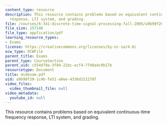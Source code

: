 ```yaml
---
content_type: resource
description: This resource contains problems based on equivalent continuous-time frequency
  response, LTI system, and grading.
file: /courses/6-341-discrete-time-signal-processing-fall-2005/a9b90f201c4bfe51a0ee4336d221278f_midexam.pdf
file_size: 157146
file_type: application/pdf
learning_resource_types:
- Exams
license: https://creativecommons.org/licenses/by-nc-sa/4.0/
ocw_type: OCWFile
parent_title: Exams
parent_type: CourseSection
parent_uid: c554d79a-3f04-22bc-ecf4-7f40a4c0b17b
resourcetype: Document
title: midexam.pdf
uid: a9b90f20-1c4b-fe51-a0ee-4336d221278f
video_files:
  video_thumbnail_file: null
video_metadata:
  youtube_id: null
---
```

This resource contains problems based on equivalent continuous-time frequency response, LTI system, and grading.